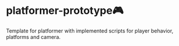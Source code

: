 # platformer-prototype🎮
Template for platformer with implemented scripts for player behavior, platforms and camera.
